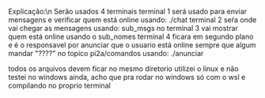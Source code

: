Explicação:\n
Serão usados 4 terminais
terminal 1 será usado para enviar mensagens e verificar quem está online usando: ./chat
terminal 2 seŕa onde vai chegar as mensagens usando: sub_msgs
no terminal 3 vai mostrar quem está online usando o sub_nomes
terminal 4 ficara em segundo plano e é o responsavel por anunciar que o usuario está online sempre que algum mandar "????" no topico pi2a/comandos usando: ./anunciar

todos os arquivos devem ficar no mesmo diretorio
utilizei o linux e não testei no windows ainda, acho que pra rodar no windows só com o wsl e compilando no proprio terminal 
